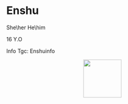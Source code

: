 # Enshu
She\her He\him
 
 16 Y.O

 Info Tgc: Enshuinfo

 
<div id="header" align="center">
<img src="https://media.tenor.com/2OC71RRv8rcAAAAi/me.gif" width="100"/>
</div>
